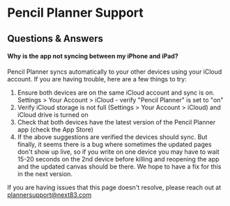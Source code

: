 # Pencil Planner Support

## Questions & Answers

#### Why is the app not syncing between my iPhone and iPad?

Pencil Planner syncs automatically to your other devices using your iCloud account. If you are having trouble, here are a few things to try:
1. Ensure both devices are on the same iCloud account and sync is on. Settings > Your Account > iCloud - verify "Pencil Planner" is set to "on"
2. Verify iCloud storage is not full (Settings > Your Account > iCloud) and iCloud drive is turned on
3. Check that both devices have the latest version of the Pencil Planner app (check the App Store)
4. If the above suggestions are verified the devices should sync. But finally, it seems there is a bug where sometimes the updated pages don't show up live, so if you write on one device you may have to wait 15-20 seconds on the 2nd device before killing and reopening the app and the updated canvas should be there. We hope to have a fix for this in the next version.


If you are having issues that this page doesn't resolve, please reach out at plannersupport@next83.com
